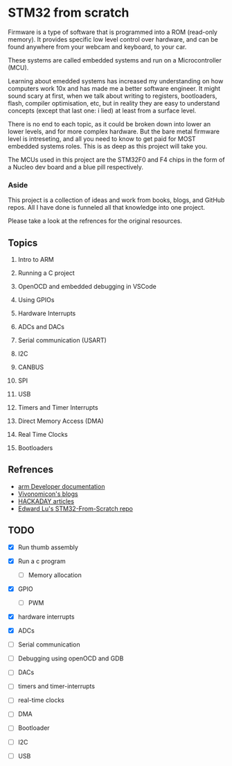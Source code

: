 # STM32 from scratch

Firmware is a type of software that is programmed into a ROM (read-only memory). It provides specific low level control over hardware, and can
be found anywhere from your webcam and keyboard, to your car. 

These systems are called embedded systems and run on a Microcontroller (MCU). 

Learning about emedded systems has increased my understanding on how computers work 10x and has made me a better software engineer. It might sound scary at first, when we talk about writing to registers, bootloaders, flash, compiler optimisation, etc, but in reality they are easy to understand concepts (except that last one: i lied) at least from a surface level.

There is no end to each topic, as it could be broken down into lower an lower levels, and for more complex hardware. But the bare metal firmware level is intreseting, and all you need to know to get paid for MOST embedded systems roles. This is as deep as this project will take you.

The MCUs used in this project are the STM32F0 and F4 chips in the form of a Nucleo dev board and a blue pill respectively.

### Aside
This project is a collection of ideas and work from books, blogs, and GitHub repos. All I have done is funneled all that knowledge into one project. 

Please take a look at the refrences for the original resources.

## Topics

1. Intro to ARM

2. Running a C project

3. OpenOCD and embedded debugging in VSCode
    
4. Using GPIOs

5. Hardware Interrupts

6. ADCs and DACs

7. Serial communication (USART)

8. I2C

9. CANBUS

10. SPI

11. USB

12. Timers and Timer Interrupts

13. Direct Memory Access (DMA)

14. Real Time Clocks

15. Bootloaders


## Refrences

- [arm Developer documentation](https://developer.arm.com/documentation)
- [Vivonomicon's blogs](https://vivonomicon.com/)
- [HACKADAY articles](https://hackaday.com/2020/11/17/bare-metal-stm32-from-power-up-to-hello-world/)
- [Edward Lu's STM32-From-Scratch repo](https://github.com/EdwardLu2018/STM32-From-Scratch)

## TODO

- [X] Run thumb assembly

- [X] Run a c program

    - [ ] Memory allocation 

- [X] GPIO 

    - [ ] PWM

- [X] hardware interrupts

- [X] ADCs

- [ ] Serial communication

- [ ] Debugging using openOCD and GDB

- [ ] DACs

- [ ] timers and timer-interrupts

- [ ] real-time clocks

- [ ] DMA

- [ ] Bootloader

- [ ] I2C

- [ ] USB

